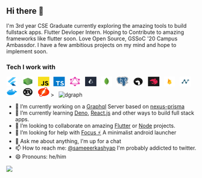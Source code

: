 ## Hi there 👋

I'm 3rd year CSE Graduate currently exploring the amazing tools to build fullstack apps. Flutter Devloper Intern. Hoping to Contribute to amazing frameworks like flutter soon.
Love Open Source, GSSoC '20 Campus Ambassdor. I have a few ambitious projects on my mind and hope to implement soon.

### Tech I work with

<img src="https://raw.githubusercontent.com/Sameerkash/Sameerkash/master/assets/flutter.png" alt="flutter" height="25" width="30"/> &nbsp;  <img src="https://raw.githubusercontent.com/Sameerkash/Sameerkash/master/assets/node.png" alt="node" height="25" width="30"/> &nbsp;    <img src="https://raw.githubusercontent.com/Sameerkash/Sameerkash/master/assets/js.png" alt="js" height="25" width="30"/> &nbsp;   <img src="https://raw.githubusercontent.com/Sameerkash/Sameerkash/master/assets/ts.png" alt="ts" height="25" width="30"/> &nbsp;    <img src="https://raw.githubusercontent.com/Sameerkash/Sameerkash/master/assets/gql.png" alt="gql" height="25" width="30"/> &nbsp;  <img src="https://raw.githubusercontent.com/Sameerkash/Sameerkash/master/assets/prisma.jpg" alt="prisma" height="25" width="30"/> &nbsp;    <img src="https://raw.githubusercontent.com/Sameerkash/Sameerkash/master/assets/mongo.jpg" alt="mongo" height="25" width="30"/> &nbsp;   <img src="https://raw.githubusercontent.com/Sameerkash/Sameerkash/master/assets/postgres.png" alt="postgres" height="25" width="30"/> &nbsp;   <img src="https://raw.githubusercontent.com/Sameerkash/Sameerkash/master/assets/deno.svg" alt="deno" height="25" width="30"/> &nbsp;     <img src="https://raw.githubusercontent.com/Sameerkash/Sameerkash/master/assets/nest.png" alt="nest" height="25" width="30"/> &nbsp;   <img src="https://raw.githubusercontent.com/Sameerkash/Sameerkash/master/assets/firebase.png" alt="nexus" height="25" width="30"/> &nbsp;    <img src="https://raw.githubusercontent.com/Sameerkash/Sameerkash/master/assets/nexus.png" alt="nexus" height="25" width="30"/> &nbsp;    <img src="https://raw.githubusercontent.com/Sameerkash/Sameerkash/master/assets/docker.webp" alt="rust" height="25" width="30"/> &nbsp;    <img src="https://raw.githubusercontent.com/Sameerkash/Sameerkash/master/assets/rust.jpg" alt="rust" height="25" width="30"/>&nbsp;&nbsp;    <img src="https://raw.githubusercontent.com/Sameerkash/Sameerkash/master/assets/dgraph.jpeg" alt="dgraph" height="25" width="30"/> >&nbsp;&nbsp;    <img src="https://raw.githubusercontent.com/Sameerkash/Sameerkash/master/assets/dynamodb.jpeg" alt="dgraph" height="25" width="30"/>






- 🔭 I’m currently working on a [Graphql](https://graphql.org/) Server based on [nexus-prisma](https://nexus.js.org/)
- 🌱 I’m currently learning [Deno](https://deno.land/), [React.js](https://reactjs.org/) and other ways to build full stack apps.
- 👯 I’m looking to collaborate on amazing [Flutter](https://flutter.dev/) or [Node](https://nodejs.org/en/) projects.
- 🤔 I’m looking for help with [Focus ⚡](https://github.com/Sameerkash/Focus) A minimalist android launcher
- 💬 Ask me about anything, I'm up for a chat
- 📫 How to reach me: [@sameeerkashyap](https://twitter.com/Sameeerkashyap) I'm probably addicted to twitter.
- 😄 Pronouns: he/him




<a href="https://github.com/anuraghazra/github-readme-stats"> 
  <img align="center" src="https://github-readme-stats.vercel.app/api?username=Sameerkash&show_icons=true&theme=dracula&line_height=27 alt="Sameer github stats"/>
</a>
